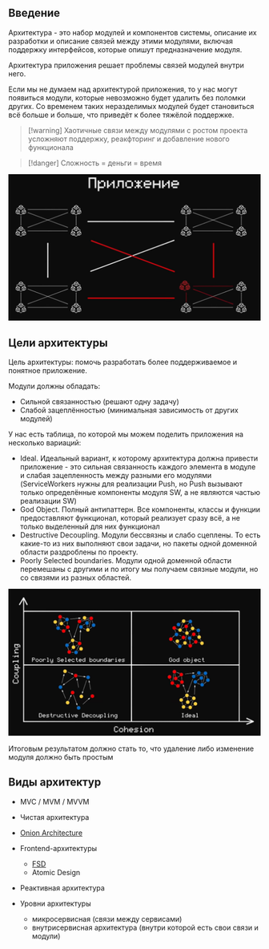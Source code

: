 
## Введение

Архитектура - это набор модулей и компонентов системы, описание их разработки и описание связей между этими модулями, включая поддержку интерфейсов, которые опишут предназначение модуля.

Архитектура приложения решает проблемы связей модулей внутри него.

Если мы не думаем над архитектурой приложения, то у нас могут появиться модули, которые невозможно будет удалить без поломки других. Со временем таких неразделимых модулей будет становиться всё больше и больше, что приведёт к более тяжёлой поддержке.

>[!warning] Хаотичные связи между модулями с ростом проекта усложняют поддержку, реакфторинг и добавление нового функционала

>[!danger] Сложность = деньги = время
 
![](_png/Pasted%20image%2020241026214651.png)

## Цели архитектуры

Цель архитектуры: помочь разработать более поддерживаемое и понятное приложение.

Модули должны обладать:
- Сильной связанностью (решают одну задачу)
- Слабой зацеплённостью (минимальная зависимость от других модулей)

У нас есть таблица, по которой мы можем поделить приложения на несколько вариаций:

- Ideal. Идеальный вариант, к которому архитектура должна привести приложение - это сильная связанность каждого элемента в модуле и слабая зацепленность между разными его модулями (ServiceWorkers нужны для реализации Push, но Push вызывают только определённые компоненты модуля SW, а не являются частью реализации SW)
- God Object. Полный антипаттерн. Все компоненты, классы и функции предоставляют функционал, который реализует сразу всё, а не только выделенный для них функционал
- Destructive Decoupling. Модули бессвязны и слабо сцеплены. То есть какие-то из них выполняют свои задачи, но пакеты одной доменной области раздроблены по проекту.
- Poorly Selected boundaries. Модули одной доменной области перемешаны с другими и по итогу мы получаем связные модули, но со связями из разных областей.

![](_png/Pasted%20image%2020241026215905.png)

Итоговым результатом должно стать то, что удаление либо изменение модуля должно быть простым

## Виды архитектур

- MVC / MVM / MVVM
- Чистая архитектура
- [Onion Architecture](Onion%20Architecture.md)
- Frontend-архитектуры
	- [FSD](FSD.md)
	- Atomic Design
- Реактивная архитектура

- Уровни архитектуры
	- микросервисная (связи между сервисами)
	- внутрисервисная архитектура (внутри которой есть свои связи и модули)
